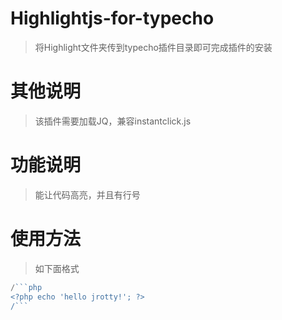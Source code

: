 # Highlightjs-for-typecho

> 将Highlight文件夹传到typecho插件目录即可完成插件的安装

# 其他说明

> 该插件需要加载JQ，兼容instantclick.js

# 功能说明

> 能让代码高亮，并且有行号

# 使用方法

> 如下面格式

```php
/```php
<?php echo 'hello jrotty!'; ?>
/```
```
